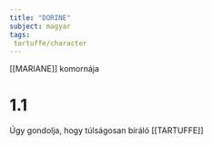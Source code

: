 ```yaml
---
title: "DORINE"
subject: magyar
tags:
 tartuffe/character
---
```

[[MARIANE]] komornája

# 1.1
Úgy gondolja, hogy túlságosan bíráló [[TARTUFFE]]